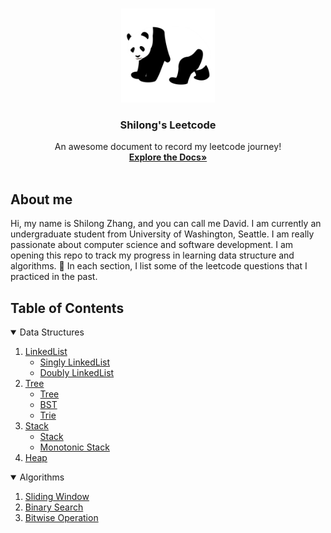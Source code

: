 <!-- PROJECT LOGO -->
<br />
<p align="center">
  <a href="https://github.com/shiloz-bot/Leetcode-Journey/">
    <img src="image/logo2.png" alt="Logo" width="150" height="150">
  </a>

  <h3 align="center">Shilong's Leetcode</h3>

  <p align="center">
    An awesome document to record my leetcode journey!
    <br />
    <a href="https://github.com/shiloz-bot/Shilong-s-Leetcode/edit/main/README.md"><strong>Explore the Docs»</strong></a>
    <br />
    <br />
  </p>
</p>


## About me
Hi, my name is Shilong Zhang, and you can call me David. I am currently an undergraduate student from University of Washington, Seattle. I am really passionate about computer science and software development. I am opening this repo to track my progress in learning data structure and algorithms. 💛 In each section, I list some of the leetcode questions that I practiced in the past.


<!-- TABLE OF CONTENTS -->
## Table of Contents
<details open="open">
  <summary>Data Structures</summary>
  <ol>
    <li>
      <a href="https://github.com/shiloz-bot/Leetcode-Journey/blob/main/LinkedList/LinkedList.md">LinkedList</a>
      <ul>
        <li><a href="https://github.com/shiloz-bot/Leetcode-Journey/blob/main/LinkedList/LinkedList.md#singly-linkedlist">Singly LinkedList</a></li>
        <li><a href="https://github.com/shiloz-bot/Leetcode-Journey/blob/main/LinkedList/LinkedList.md#doubly-linkedlist">Doubly LinkedList</a></li>
      </ul>
    </li>
    <li>
      <a href="https://github.com/shiloz-bot/Leetcode-Journey/blob/main/Tree/Tree.md">Tree</a>
      <ul>
        <li><a href="https://github.com/shiloz-bot/Leetcode-Journey/blob/main/Tree/Tree.md#tree">Tree</a></li>
        <li><a href="https://github.com/shiloz-bot/Leetcode-Journey/blob/main/Tree/Tree.md#bst">BST</a></li>
        <li><a href="https://github.com/shiloz-bot/Leetcode-Journey/blob/main/Tree/Tree.md#trie">Trie</a></li>
      </ul>
    </li>
    <li>
      <a href="https://github.com/shiloz-bot/Leetcode-Journey/blob/main/Stack/Stack.md">Stack</a>
      <ul>
        <li><a href="https://github.com/shiloz-bot/Leetcode-Journey/blob/main/Stack/Stack.md#stack">Stack</a></li>
        <li><a href="https://github.com/shiloz-bot/Leetcode-Journey/blob/main/Stack/Stack.md#monotonic-stack">Monotonic Stack</a></li>
      </ul>
    </li>
    <li>
      <a href="https://github.com/shiloz-bot/Leetcode-Journey/blob/main/Heap/Heap.md">Heap</a>
    </li>
  </ol>
</details>
<details open="open">
  <summary>Algorithms</summary>
  <ol>
    <li>
      <a href="https://github.com/shiloz-bot/Leetcode-Journey/blob/main/Sliding%20Window/Sliding%20Window.md">Sliding Window</a>
    </li>
    <li>
      <a href="https://github.com/shiloz-bot/Leetcode-Journey/blob/main/Binary%20Search/Binary%20Search.md">Binary Search</a>
    </li>
    <li>
      <a href="https://github.com/shiloz-bot/Leetcode-Journey/blob/main/Bitwise%20Operation/Bitwise%20Operation.md">Bitwise Operation</a>
    </li>
  </ol>
</details>
